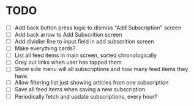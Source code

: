# TODO

- [ ] Add back button press logic to dismiss "Add Subscription" screen
- [ ] Add back arrow to Add Subscrition screen
- [ ] Add dividier line to input field in add subscrition screen
- [ ] Make everything cards?
- [ ] List all feed items in main screen, sorted chronologically
- [ ] Grey out links when user has tapped them
- [ ] Show side menu will all subscriptions and how many feed items they have
- [ ] Allow filtering list just showing articles from one subscription
- [ ] Save all feed items when saving a new subscription
- [ ] Periodically fetch and update subscriptions, every hour?
